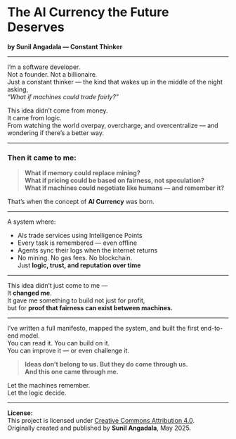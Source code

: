 # The AI Currency the Future Deserves
**by Sunil Angadala — Constant Thinker**

---

I’m a software developer.  
Not a founder. Not a billionaire.  
Just a constant thinker — the kind that wakes up in the middle of the night asking,  
*“What if machines could trade fairly?”*

This idea didn’t come from money.  
It came from logic.  
From watching the world overpay, overcharge, and overcentralize — and wondering if there’s a better way.

---

### Then it came to me:
> **What if memory could replace mining?  
What if pricing could be based on fairness, not speculation?  
What if machines could negotiate like humans — and remember it?**

That’s when the concept of **AI Currency** was born.

---

A system where:
- AIs trade services using Intelligence Points  
- Every task is remembered — even offline  
- Agents sync their logs when the internet returns  
- No mining. No gas fees. No blockchain.  
Just **logic, trust, and reputation over time**

---

This idea didn’t just come to me —  
It **changed me**.  
It gave me something to build not just for profit,  
but for **proof that fairness can exist between machines.**

---

I’ve written a full manifesto, mapped the system, and built the first end-to-end model.  
You can read it. You can build on it.  
You can improve it — or even challenge it.

> **Ideas don’t belong to us. But they do come through us.  
And this one came through me.**

Let the machines remember.  
Let the logic decide.




---

**License:**  
This project is licensed under [Creative Commons Attribution 4.0](http://creativecommons.org/licenses/by/4.0/).  
Originally created and published by **Sunil Angadala**, May 2025.

